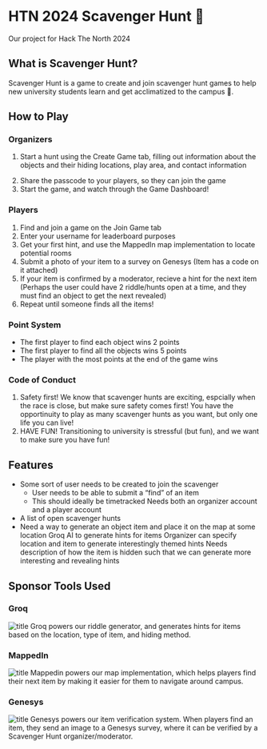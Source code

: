 # HTN 2024 Scavenger Hunt 🔎
Our project for Hack The North 2024

## What is Scavenger Hunt?
Scavenger Hunt is a game to create and join scavenger hunt games to help new university students learn and get acclimatized to the campus 🏫. 

## How to Play

### Organizers
1. Start a hunt using the Create Game tab, filling out information about the objects and their hiding locations, play area, and contact information
<!-- List of objects Specify object
Specify room
Maybe riddle depending on time
Share the game to the players-->
2. Share the passcode to your players, so they can join the game
3. Start the game, and watch through the Game Dashboard!

### Players
1. Find and join a game on the Join Game tab
2. Enter your username for leaderboard purposes
3. Get your first hint, and use the MappedIn map implementation to locate potential rooms
4. Submit a photo of your item to a survey on Genesys
(Item has a code on it attached)
5. If your item is confirmed by a moderator, recieve a hint for the next item
(Perhaps the user could have 2 riddle/hunts open at a time, and they must find an object to get the next revealed)
7. Repeat until someone finds all the items!

### Point System
* The first player to find each object wins 2 points
* The first player to find all the objects wins 5 points
* The player with the most points at the end of the game wins

### Code of Conduct
1. Safety first! We know that scavenger hunts are exciting, espcially when the race is close, but make sure safety comes first! You have the opportinuity to play as many scavenger hunts as you want, but only one life you can live!
2. HAVE FUN! Transitioning to university is stressful (but fun), and we want to make sure you have fun!

## Features
* Some sort of user needs to be created to join the scavenger
  * User needs to be able to submit a “find” of an item
  * This should ideally be timetracked
Needs both an organizer account and a player account
* A list of open scavenger hunts
* Need a way to generate an object item and place it on the map at some location
Groq AI to generate hints for items
Organizer can specify location and item to generate interestingly themed hints
Needs description of how the item is hidden such that we can generate more interesting and revealing hints

## Sponsor Tools Used
### Groq
![title](images/groq.png)
Groq powers our riddle generator, and generates hints for items based on the location, type of item, and hiding method.
### MappedIn
![title](images/example.png)
Mappedin powers our map implementation, which helps players find their next item by making it easier for them to navigate around campus.
### Genesys
![title](images/mappedin.png)
Genesys powers our item verification system. When players find an item, they send an image to a Genesys survey, where it can be verified by a Scavenger Hunt organizer/moderator.




